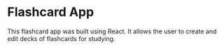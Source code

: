 # Flashcard App

This flashcard app was built using React. It allows the user to 
create and edit decks of flashcards for studying.

